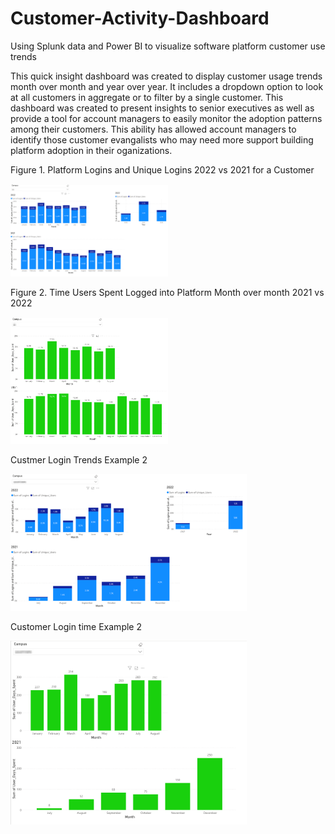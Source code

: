 # Customer-Activity-Dashboard
Using Splunk data and Power BI to visualize software platform customer use trends

This quick insight dashboard was created to display customer usage trends month over month and year over year. It includes a dropdown option to look at all customers in aggregate or to filter by a single customer. This dashboard was created to present insights to senior executives as well as provide a tool for account managers to easily monitor the adoption patterns among their customers. This ability has allowed account managers to identify those customer evangalists who may need more support building platform adoption in their oganizations. 



Figure 1. Platform Logins and Unique Logins 2022 vs 2021 for a Customer

<img src="Resources/logins-2.png" width=50%>



Figure 2. Time Users Spent Logged into Platform Month over month 2021 vs 2022

<img src="Resources/user_time.png" width=50%>



Custmer Login Trends Example 2

<img src="Resources/login_ex_2.png" width=75%>



Customer Login time Example 2

<img src="Resources/ex_2_user_time.png" width=75%>

